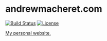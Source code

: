 # andrewmacheret.com

[![Build Status](https://travis-ci.org/andrewmacheret/andrewmacheret.com.svg?branch=master)](https://travis-ci.org/andrewmacheret/andrewmacheret.com) [![License](https://img.shields.io/badge/license-MIT-lightgray.svg)](https://github.com/andrewmacheret/andrewmacheret.com/blob/master/LICENSE.md)

[My personal website.](https://andrewmacheret.com)

